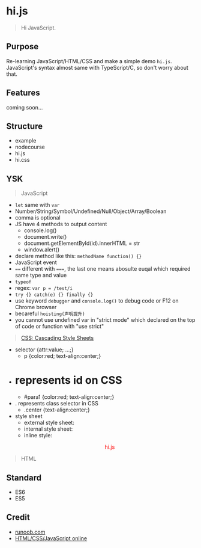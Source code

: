 # hi.js

> Hi JavaScript.

## Purpose

Re-learning JavaScript/HTML/CSS and make a simple demo `hi.js`. JavaScript's syntax almost same with TypeScript/C, so don't worry about that.

## Features

coming soon...

## Structure

- example
- nodecourse
- hi.js
- hi.css

## YSK

> JavaScript
- `let` same with `var`
- Number/String/Symbol/Undefined/Null/Object/Array/Boolean
- comma is optional
- JS have 4 methods to output content
    - console.log()
    - document.write()
    - document.getElementById(id).innerHTML = str
    - window.alert()
- declare method like this: `methodName function() {}`
- JavaScript event
- `==` different with `===`, the last one means abosulte euqal which required same type and value 
- `typeof`
- regex: `var p = /test/i`
- `try {} catch(e) {} finally {}`
- use keyword `debugger` and `console.log()` to debug code or F12 on Chrome browser
- becareful `hoisting(声明提升)`
- you cannot use undefined var in "strict mode" which declared on the top of code or function with "use strict"

> [CSS: Cascading Style Sheets](https://drafts.csswg.org/css-display/)
- selector {attr:value; ...;}
    - p {color:red; text-align:center;}
- # represents id on CSS
    - #para1 {color:red; text-align:center;}
- . represents class selector in CSS
    - .center {text-align:center;}
- style sheet
    - external style sheet: <link rel="stylesheet" type="text/css" href="hi.css">
    - internal style sheet: <style>css code</style>
    - inline style: <p style="color:red;text-align:center">hi.js</p>

> HTML



## Standard

- ES6
- ES5

## Credit

- [runoob.com](https://www.runoob.com)
- [HTML/CSS/JavaScript online](https://c.runoob.com/front-end/61)

